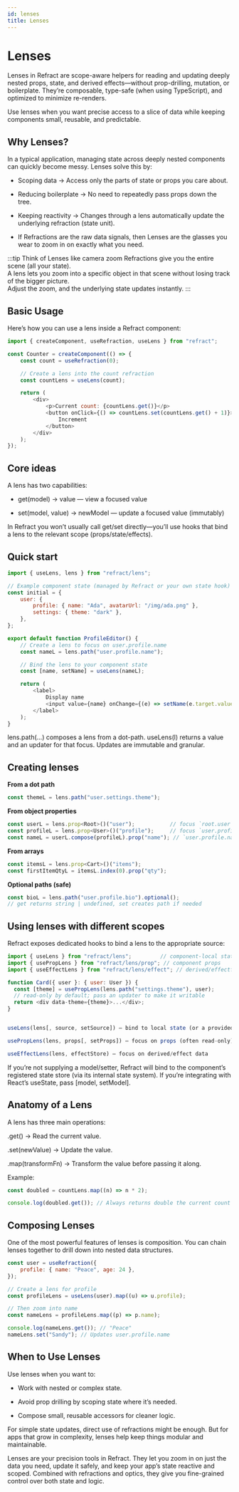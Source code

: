 ```yaml
---
id: lenses
title: Lenses
---
```


# Lenses

Lenses in Refract are scope-aware helpers for reading and updating deeply nested props, state, and derived effects—without prop-drilling, mutation, or boilerplate. They’re composable, type-safe (when using TypeScript), and optimized to minimize re-renders.

Use lenses when you want precise access to a slice of data while keeping components small, reusable, and predictable.

## Why Lenses?

In a typical application, managing state across deeply nested components can quickly become messy. Lenses solve this by:

- Scoping data → Access only the parts of state or props you care about.

- Reducing boilerplate → No need to repeatedly pass props down the tree.

- Keeping reactivity → Changes through a lens automatically update the underlying refraction (state unit).

- If Refractions are the raw data signals, then Lenses are the glasses you wear to zoom in on exactly what you need.

:::tip Think of Lenses like camera zoom
Refractions give you the entire scene (all your state).  
A lens lets you zoom into a specific object in that scene without losing track of the bigger picture.  
Adjust the zoom, and the underlying state updates instantly.
:::

## Basic Usage

Here’s how you can use a lens inside a Refract component:

```js
import { createComponent, useRefraction, useLens } from "refract";

const Counter = createComponent(() => {
	const count = useRefraction(0);

	// Create a lens into the count refraction
	const countLens = useLens(count);

	return (
		<div>
			<p>Current count: {countLens.get()}</p>
			<button onClick={() => countLens.set(countLens.get() + 1)}>
				Increment
			</button>
		</div>
	);
});
```

## Core ideas

A lens has two capabilities:

- get(model) -> value — view a focused value

- set(model, value) -> newModel — update a focused value (immutably)

In Refract you won’t usually call get/set directly—you’ll use hooks that bind a lens to the relevant scope (props/state/effects).

## Quick start

```js
import { useLens, lens } from "refract/lens";

// Example component state (managed by Refract or your own state hook)
const initial = {
	user: {
		profile: { name: "Ada", avatarUrl: "/img/ada.png" },
		settings: { theme: "dark" },
	},
};

export default function ProfileEditor() {
	// Create a lens to focus on user.profile.name
	const nameL = lens.path("user.profile.name");

	// Bind the lens to your component state
	const [name, setName] = useLens(nameL);

	return (
		<label>
			Display name
			<input value={name} onChange={(e) => setName(e.target.value)} />
		</label>
	);
}
```

lens.path(...) composes a lens from a dot-path. useLens(l) returns a value and an updater for that focus. Updates are immutable and granular.

## Creating lenses

**From a dot path**

```js
const themeL = lens.path("user.settings.theme");
```

**From object properties**

```js
const userL = lens.prop<Root>()("user");           // focus `root.user`
const profileL = lens.prop<User>()("profile");     // focus `user.profile`
const nameL = userL.compose(profileL).prop("name"); // `user.profile.name`
```

**From arrays**

```js
const itemsL = lens.prop<Cart>()("items");
const firstItemQtyL = itemsL.index(0).prop("qty");
```

**Optional paths (safe)**

```js
const bioL = lens.path("user.profile.bio").optional();
// get returns string | undefined, set creates path if needed
```

## Using lenses with different scopes

Refract exposes dedicated hooks to bind a lens to the appropriate source:

```js
import { useLens } from "refract/lens";         // component-local state
import { usePropLens } from "refract/lens/prop"; // component props
import { useEffectLens } from "refract/lens/effect"; // derived/effectful data

function Card({ user }: { user: User }) {
  const [theme] = usePropLens(lens.path("settings.theme"), user);
  // read-only by default; pass an updater to make it writable
  return <div data-theme={theme}>...</div>;
}


useLens(lens[, source, setSource]) — bind to local state (or a provided model + setter)

usePropLens(lens, props[, setProps]) — focus on props (often read-only)

useEffectLens(lens, effectStore) — focus on derived/effect data
```

If you’re not supplying a model/setter, Refract will bind to the component’s registered state store (via its internal state system). If you’re integrating with React’s useState, pass [model, setModel].

## Anatomy of a Lens

A lens has three main operations:

.get() → Read the current value.

.set(newValue) → Update the value.

.map(transformFn) → Transform the value before passing it along.

Example:

```js
const doubled = countLens.map((n) => n * 2);

console.log(doubled.get()); // Always returns double the current count
```

## Composing Lenses

One of the most powerful features of lenses is composition. You can chain lenses together to drill down into nested data structures.

```js
const user = useRefraction({
	profile: { name: "Peace", age: 24 },
});

// Create a lens for profile
const profileLens = useLens(user).map((u) => u.profile);

// Then zoom into name
const nameLens = profileLens.map((p) => p.name);

console.log(nameLens.get()); // "Peace"
nameLens.set("Sandy"); // Updates user.profile.name
```

## When to Use Lenses

Use lenses when you want to:

- Work with nested or complex state.

- Avoid prop drilling by scoping state where it’s needed.

- Compose small, reusable accessors for cleaner logic.

For simple state updates, direct use of refractions might be enough. But for apps that grow in complexity, lenses help keep things modular and maintainable.

Lenses are your precision tools in Refract. They let you zoom in on just the data you need, update it safely, and keep your app’s state reactive and scoped. Combined with refractions and optics, they give you fine-grained control over both state and logic.
